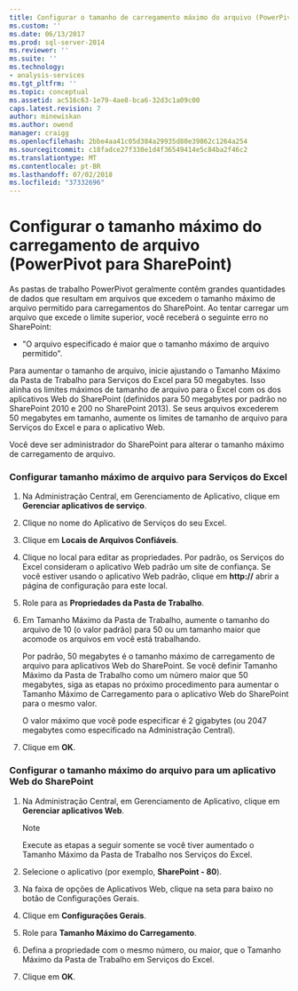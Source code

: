 ```yaml
---
title: Configurar o tamanho de carregamento máximo do arquivo (PowerPivot para SharePoint) | Microsoft Docs
ms.custom: ''
ms.date: 06/13/2017
ms.prod: sql-server-2014
ms.reviewer: ''
ms.suite: ''
ms.technology:
- analysis-services
ms.tgt_pltfrm: ''
ms.topic: conceptual
ms.assetid: ac516c63-1e79-4ae8-bca6-32d3c1a09c00
caps.latest.revision: 7
author: minewiskan
ms.author: owend
manager: craigg
ms.openlocfilehash: 2bbe4aa41c05d384a29935d80e39862c1264a254
ms.sourcegitcommit: c18fadce27f330e1d4f36549414e5c84ba2f46c2
ms.translationtype: MT
ms.contentlocale: pt-BR
ms.lasthandoff: 07/02/2018
ms.locfileid: "37332696"
---
```

# <a name="configure-maximum-file-upload-size-powerpivot-for-sharepoint"></a>Configurar o tamanho máximo do carregamento de arquivo (PowerPivot para SharePoint)
  As pastas de trabalho PowerPivot geralmente contêm grandes quantidades de dados que resultam em arquivos que excedem o tamanho máximo de arquivo permitido para carregamentos do SharePoint. Ao tentar carregar um arquivo que excede o limite superior, você receberá o seguinte erro no SharePoint:  
  
-   "O arquivo especificado é maior que o tamanho máximo de arquivo permitido".  
  
 Para aumentar o tamanho de arquivo, inicie ajustando o Tamanho Máximo da Pasta de Trabalho para Serviços do Excel para 50 megabytes. Isso alinha os limites máximos de tamanho de arquivo para o Excel com os dos aplicativos Web do SharePoint (definidos para 50 megabytes por padrão no SharePoint 2010 e 200 no SharePoint 2013). Se seus arquivos excederem 50 megabytes em tamanho, aumente os limites de tamanho de arquivo para Serviços do Excel e para o aplicativo Web.  
  
 Você deve ser administrador do SharePoint para alterar o tamanho máximo de carregamento de arquivo.  
  
### <a name="configure-maximum-file-size-for-excel-services"></a>Configurar tamanho máximo de arquivo para Serviços do Excel  
  
1.  Na Administração Central, em Gerenciamento de Aplicativo, clique em **Gerenciar aplicativos de serviço**.  
  
2.  Clique no nome do Aplicativo de Serviços do seu Excel.  
  
3.  Clique em **Locais de Arquivos Confiáveis**.  
  
4.  Clique no local para editar as propriedades. Por padrão, os Serviços do Excel consideram o aplicativo Web padrão um site de confiança. Se você estiver usando o aplicativo Web padrão, clique em **http://** abrir a página de configuração para este local.  
  
5.  Role para as **Propriedades da Pasta de Trabalho**.  
  
6.  Em Tamanho Máximo da Pasta de Trabalho, aumente o tamanho do arquivo de 10 (o valor padrão) para 50 ou um tamanho maior que acomode os arquivos em você está trabalhando.  
  
     Por padrão, 50 megabytes é o tamanho máximo de carregamento de arquivo para aplicativos Web do SharePoint. Se você definir Tamanho Máximo da Pasta de Trabalho como um número maior que 50 megabytes, siga as etapas no próximo procedimento para aumentar o Tamanho Máximo de Carregamento para o aplicativo Web do SharePoint para o mesmo valor.  
  
     O valor máximo que você pode especificar é 2 gigabytes (ou 2047 megabytes como especificado na Administração Central).  
  
7.  Clique em **OK**.  
  
### <a name="configure-maximum-file-size-for-a-sharepoint-web-application"></a>Configurar o tamanho máximo do arquivo para um aplicativo Web do SharePoint  
  
1.  Na Administração Central, em Gerenciamento de Aplicativo, clique em **Gerenciar aplicativos Web**.  
  
    > [!NOTE]  
    >  Execute as etapas a seguir somente se você tiver aumentado o Tamanho Máximo da Pasta de Trabalho nos Serviços do Excel.  
  
2.  Selecione o aplicativo (por exemplo, **SharePoint - 80**).  
  
3.  Na faixa de opções de Aplicativos Web, clique na seta para baixo no botão de Configurações Gerais.  
  
4.  Clique em **Configurações Gerais**.  
  
5.  Role para **Tamanho Máximo do Carregamento**.  
  
6.  Defina a propriedade com o mesmo número, ou maior, que o Tamanho Máximo da Pasta de Trabalho em Serviços do Excel.  
  
7.  Clique em **OK**.  
  
  
